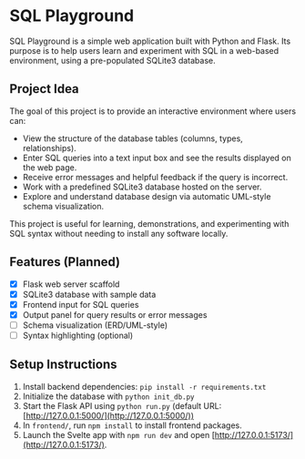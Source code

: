 # SQL Playground

SQL Playground is a simple web application built with Python and Flask. Its purpose is to help users learn and experiment with SQL in a web-based environment, using a pre-populated SQLite3 database.

## Project Idea

The goal of this project is to provide an interactive environment where users can:

* View the structure of the database tables (columns, types, relationships).
* Enter SQL queries into a text input box and see the results displayed on the web page.
* Receive error messages and helpful feedback if the query is incorrect.
* Work with a predefined SQLite3 database hosted on the server.
* Explore and understand database design via automatic UML-style schema visualization.

This project is useful for learning, demonstrations, and experimenting with SQL syntax without needing to install any software locally.

## Features (Planned)

* [x] Flask web server scaffold
* [x] SQLite3 database with sample data
* [x] Frontend input for SQL queries
* [x] Output panel for query results or error messages
* [ ] Schema visualization (ERD/UML-style)
* [ ] Syntax highlighting (optional)

## Setup Instructions

1. Install backend dependencies: `pip install -r requirements.txt`
2. Initialize the database with `python init_db.py`
3. Start the Flask API using `python run.py` (default URL: [http://127.0.0.1:5000/](http://127.0.0.1:5000/))
4. In `frontend/`, run `npm install` to install frontend packages.
5. Launch the Svelte app with `npm run dev` and open [http://127.0.0.1:5173/](http://127.0.0.1:5173/).
